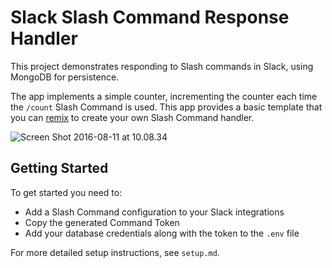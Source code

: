 # Slack Slash Command Response Handler

This project demonstrates responding to Slash commands in Slack, using MongoDB for persistence.

The app implements a simple counter, incrementing the counter each time the `/count` Slash Command is used. This app provides a basic template that you can [remix](https://gomix.com#!/remix/SlashCommands/a9e55c25-bf40-4162-b1b5-dc33047c0cdc) to create your own Slash Command handler.

![Screen Shot 2016-08-11 at 10.08.34](https://hyperdev.wpengine.com/wp-content/uploads/2016/08/Screen-Shot-2016-08-11-at-10.08.34.png)

## Getting Started
To get started you need to:
- Add a Slash Command configuration to your Slack integrations
- Copy the generated Command Token
- Add your database credentials along with the token to the `.env` file

For more detailed setup instructions, see `setup.md`.